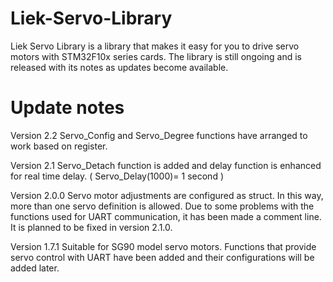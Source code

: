 # Liek-Servo-Library  
Liek Servo Library is a library that makes it easy for you to drive servo motors with STM32F10x series cards.
The library is still ongoing and is released with its notes as updates become available.

# Update notes
Version 2.2
Servo_Config and Servo_Degree functions have arranged to work based on register.

Version 2.1
Servo_Detach function is added and delay function is enhanced for real time delay. ( Servo_Delay(1000)= 1 second )

Version 2.0.0
Servo motor adjustments are configured as struct. In this way, more than one servo definition is allowed. Due to some problems with the functions used for UART communication, it has been made a comment line. It is planned to be fixed in version 2.1.0. 

Version 1.7.1
Suitable for SG90 model servo motors. Functions that provide servo control with UART have been added and their configurations will be added later.
